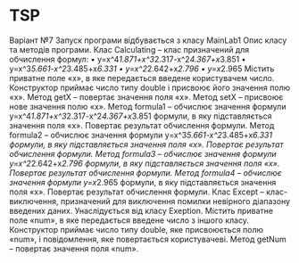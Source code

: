 # TSP
Варіант №7
Запуск програми відбувається з класу MainLab1
Опис класу та методів програми. 
Клас Calculating – клас призначений для обчислення формул:
•	y=x^4*1.871+x^3*2.317-x^2*4.367+x*3.851
•	y=x^3*5.661-x^2*3.485+x*6.331
•	y=x^2*2.642+x*2.796
•	y=x*2.965
Містить приватне поле «x», в яке передається введене користувачем число. Конструктор приймає число типу double і присвоює його значення полю «х».
Метод getX – повертає значення поля «х».
Метод setX – присвоює нове значення полю «х».
Метод formula1 – обчислює значення формули y=x^4*1.871+x^3*2.317-x^2*4.367+x*3.851 формули, в яку підставляється значення поля «х». Повертає результат обчислення формули.
Метод formula2 – обчислює значення формули y=x^3*5.661-x^2*3.485+x*6.331 формули, в яку підставляється значення поля «х». Повертає результат обчислення формули.
Метод formula3 – обчислює значення формули y=x^2*2.642+x*2.796 формули, в яку підставляється значення поля «х». Повертає результат обчислення формули.
Метод formula4 – обчислює значення формули y=x*2.965 формули, в яку підставляється значення поля «х». Повертає результат обчислення формули.
Клас Except – клас-виключення, призначений для виключення помилки невірного діапазону введених даних. Унаслідується від класу Exeption. Містить приватне поле «num», в яке передається введене число з іншого класу. Конструктор приймає число типу double, яке присвоюється полю «num», і повідомлення, яке повертається користувачеві. 
Метод getNum – повертає значення поля «num».
